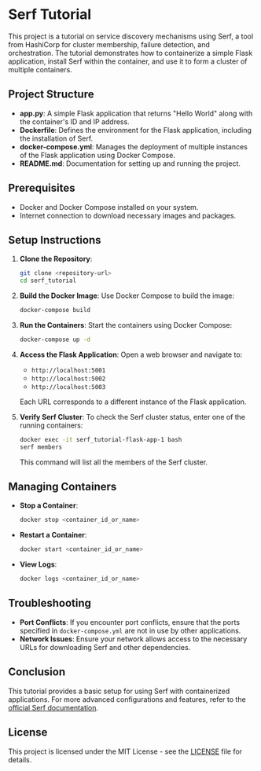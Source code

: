# Serf Tutorial

This project is a tutorial on service discovery mechanisms using Serf, a tool from HashiCorp for cluster membership, failure detection, and orchestration. The tutorial demonstrates how to containerize a simple Flask application, install Serf within the container, and use it to form a cluster of multiple containers.

## Project Structure

- **app.py**: A simple Flask application that returns "Hello World" along with the container's ID and IP address.
- **Dockerfile**: Defines the environment for the Flask application, including the installation of Serf.
- **docker-compose.yml**: Manages the deployment of multiple instances of the Flask application using Docker Compose.
- **README.md**: Documentation for setting up and running the project.

## Prerequisites

- Docker and Docker Compose installed on your system.
- Internet connection to download necessary images and packages.

## Setup Instructions

1. **Clone the Repository**:
   ```bash
   git clone <repository-url>
   cd serf_tutorial
   ```

2. **Build the Docker Image**:
   Use Docker Compose to build the image:
   ```bash
   docker-compose build
   ```

3. **Run the Containers**:
   Start the containers using Docker Compose:
   ```bash
   docker-compose up -d
   ```

4. **Access the Flask Application**:
   Open a web browser and navigate to:
   - `http://localhost:5001`
   - `http://localhost:5002`
   - `http://localhost:5003`

   Each URL corresponds to a different instance of the Flask application.

5. **Verify Serf Cluster**:
   To check the Serf cluster status, enter one of the running containers:
   ```bash
   docker exec -it serf_tutorial-flask-app-1 bash
   serf members
   ```

   This command will list all the members of the Serf cluster.

## Managing Containers

- **Stop a Container**:
  ```bash
  docker stop <container_id_or_name>
  ```

- **Restart a Container**:
  ```bash
  docker start <container_id_or_name>
  ```

- **View Logs**:
  ```bash
  docker logs <container_id_or_name>
  ```

## Troubleshooting

- **Port Conflicts**: If you encounter port conflicts, ensure that the ports specified in `docker-compose.yml` are not in use by other applications.
- **Network Issues**: Ensure your network allows access to the necessary URLs for downloading Serf and other dependencies.

## Conclusion

This tutorial provides a basic setup for using Serf with containerized applications. For more advanced configurations and features, refer to the [official Serf documentation](https://www.serf.io/intro/index.html).

## License

This project is licensed under the MIT License - see the [LICENSE](LICENSE) file for details.
